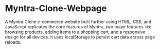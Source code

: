 # Myntra-Clone-Webpage
 A Myntra Clone e-commerce website built further using HTML, CSS, and JavaScript replicates the core features of Myntra, two major features like browsing products, adding items to a shopping cart, and a responsive design for all devices. It uses localStorage to persist cart data across page reloads.
